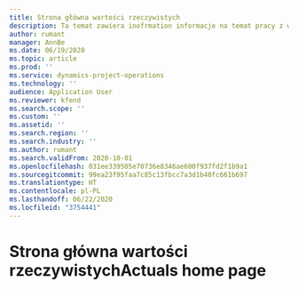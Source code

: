 ```yaml
---
title: Strona główna wartości rzeczywistych
description: Ta temat zawiera inofrmation informacje na temat pracy z wartościami rzeczywistymi w Project operations.
author: rumant
manager: AnnBe
ms.date: 06/19/2020
ms.topic: article
ms.prod: ''
ms.service: dynamics-project-operations
ms.technology: ''
audience: Application User
ms.reviewer: kfend
ms.search.scope: ''
ms.custom: ''
ms.assetid: ''
ms.search.region: ''
ms.search.industry: ''
ms.author: rumant
ms.search.validFrom: 2020-10-01
ms.openlocfilehash: 031ee339505e70736e8346ae600f937fd2f1b9a1
ms.sourcegitcommit: 99ea23f95faa7c85c13fbcc7a3d1b40fc661b697
ms.translationtype: HT
ms.contentlocale: pl-PL
ms.lasthandoff: 06/22/2020
ms.locfileid: "3754441"
---
```

# <a name="actuals-home-page"></a><span data-ttu-id="1ca77-103">Strona główna wartości rzeczywistych</span><span class="sxs-lookup"><span data-stu-id="1ca77-103">Actuals home page</span></span>


